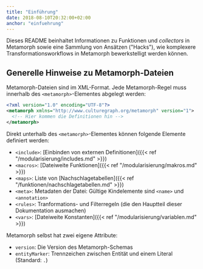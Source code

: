 ```yaml
---
title: "Einführung"
date: 2018-08-10T20:32:00+02:00
anchor: "einfuehrung"
---
```


Dieses README beinhaltet Informationen zu Funktionen und _collectors_ in
Metamorph sowie eine Sammlung von Ansätzen ("Hacks"), wie komplexere
Transformationsworkflows in Metamorph bewerkstelligt werden können.

## Generelle Hinweise zu Metamorph-Dateien

Metamorph-Dateien sind im XML-Format. Jede Metamorph-Regel muss innerhalb des
`<metamorph>`-Elementes abgelegt werden:

```xml
<?xml version="1.0" encoding="UTF-8"?>
<metamorph xmlns="http://www.culturegraph.org/metamorph" version="1">
  <!-- Hier kommen die Definitionen hin -->
</metamorph>
```

Direkt unterhalb des `<metamorph>`-Elementes können folgende Elemente
definiert werden:

- `<include>`: [Einbinden von externen Definitionen]({{< ref
  "/modularisierung/includes.md" >}})
- `<macros>`: [Dateiweite Funktionen]({{< ref
  "/modularisierung/makros.md" >}})
- `<maps>`: Liste von [Nachschlagetabellen]({{< ref "/funktionen/nachschlagetabellen.md" >}})
- `<meta>`: Metadaten der Datei: Gültige Kindelemente sind `<name>` und
  `<annotation>`
- `<rules>`: Tranformations- und Filterregeln (die den Hauptteil dieser
  Dokumentation ausmachen)
- `<vars>`: [Dateiweite Konstanten]({{< ref
  "/modularisierung/variablen.md" >}})

Metamorph selbst hat zwei eigene Attribute:

- `version`: Die Version des Metamorph-Schemas
- `entityMarker`: Trennzeichen zwischen Entität und einem Literal
  (Standard: `.`)
